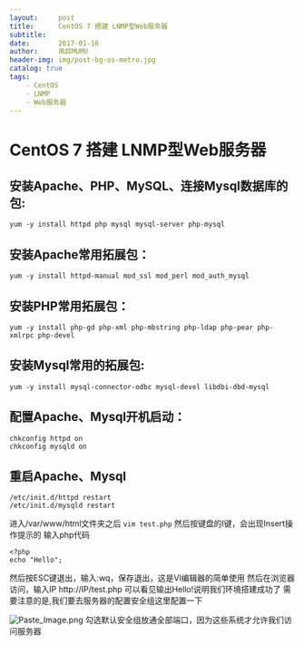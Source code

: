 ```yaml
---
layout:     post
title:      CentOS 7 搭建 LNMP型Web服务器             
subtitle:  
date:       2017-01-16
author:     凩茻MUMU
header-img: img/post-bg-os-metro.jpg  
catalog: true   
tags:                           
    - CentOS  
    - LNMP
    - Web服务器
---
```


# CentOS 7 搭建 LNMP型Web服务器
## 安装Apache、PHP、MySQL、连接Mysql数据库的包:
`yum -y install httpd php mysql mysql-server php-mysql`
## 安装Apache常用拓展包：
`yum -y install httpd-manual mod_ssl mod_perl mod_auth_mysql`
## 安装PHP常用拓展包：
`yum -y install php-gd php-xml php-mbstring php-ldap php-pear php-xmlrpc php-devel`
## 安装Mysql常用的拓展包:
`yum -y install mysql-connector-odbc mysql-devel libdbi-dbd-mysql`
## 配置Apache、Mysql开机启动：
``` 
chkconfig httpd on  
chkconfig mysqld on  
``` 
## 重启Apache、Mysql
```
/etc/init.d/httpd restart   
/etc/init.d/mysqld restart  
```
进入/var/www/html文件夹之后
`vim test.php`
然后按键盘的I键，会出现Insert操作提示的
输入php代码
```
<?php  
echo "Hello";
```
然后按ESC键退出，输入:wq，保存退出，这是VI编辑器的简单使用
然后在浏览器访问，输入IP
http://IP/test.php
可以看见输出Hello!说明我们环境搭建成功了
需要注意的是,我们要去服务器的配置安全组这里配置一下

![Paste_Image.png](http://upload-images.jianshu.io/upload_images/4697920-5fba31b89d4be8c7.png?imageMogr2/auto-orient/strip%7CimageView2/2/w/1240)
勾选默认安全组放通全部端口，因为这些系统才允许我们访问服务器